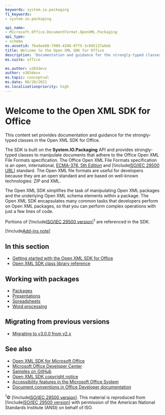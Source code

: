 ```yaml
---
keywords: system.io.packaging
f1_keywords:
- system.io.packaging

api_name:
- Microsoft.Office.DocumentFormat.OpenXML.Packaging
api_type:
- schema
ms.assetid: f6a9ae68-7989-4208-97f5-3c945137a0ab
title: Welcome to the Open XML SDK for Office
description: 'Documentation and guidance for the strongly-typed classes in the Open XML SDK for Office.'
ms.suite: office

ms.author: o365devx
author: o365devx
ms.topic: conceptual
ms.date: 06/28/2021
ms.localizationpriority: high
---
```


# Welcome to the Open XML SDK for Office

This content set provides documentation and guidance for the
strongly-typed classes in the Open XML SDK for Office.

The SDK is built on the **System.IO.Packaging**
API and provides strongly-typed classes to manipulate documents that
adhere to the Office Open XML File Formats specification. The Office
Open XML File Formats specification is an open, international,
[ECMA-376, 5th Edition](https://www.ecma-international.org/publications-and-standards/standards/ecma-376/)
and [!include[ISO/IEC 29500 URL](./includes/iso-iec-29500-link.md)]
standard. The Open XML file formats are useful for developers because
they are an open standard and are based on well-known technologies: ZIP
and XML.

The Open XML SDK simplifies the task of manipulating Open XML
packages and the underlying Open XML schema elements within a package.
The Open XML SDK encapsulates many common tasks that developers
perform on Open XML packages, so that you can perform complex operations
with just a few lines of code.

Portions of [!include[ISO/IEC 29500 version](./includes/iso-iec-29500-version.md)]<sup>1</sup> are referenced in the SDK.

[!include[Add-ins note](./includes/addinsnote.md)]

## In this section

- [Getting started with the Open XML SDK for Office](getting-started.md)
- [Open XML SDK class library reference](/office/open-xml/open-xml-sdk)  

## Working with packages

- [Packages](general/overview.md)
- [Presentations](presentation/overview.md)
- [Spreadsheets](spreadsheet/overview.md)
- [Word processing](word/overview.md)

## Migrating from previous versions

- [Migrating to v3.0.0 from v2.x](migration/migrate-v2-to-v3.md)

## See also

- [Open XML SDK for Microsoft Office](https://www.nuget.org/packages/DocumentFormat.OpenXml)
- [Microsoft Office Developer Center](https://developer.microsoft.com/office/docs)
- [Samples on GitHub](https://github.com/OfficeDev)
- [Open XML SDK copyright notice](/previous-versions/office/bb509417(v=office.15))
- [Accessibility features in the Microsoft Office System](https://www.microsoft.com/accessibility/)
- [Document conventions in Office Developer documentation](/previous-versions/office/dn602610(v=office.15))

<sup>1</sup>© [!include[ISO/IEC 29500 version](./includes/iso-iec-29500-version.md)]. This material is reproduced from [!include[ISO/IEC 29500 version](./includes/iso-iec-29500-version.md)] with permission of the American National Standards Institute (ANSI) on behalf of ISO.

